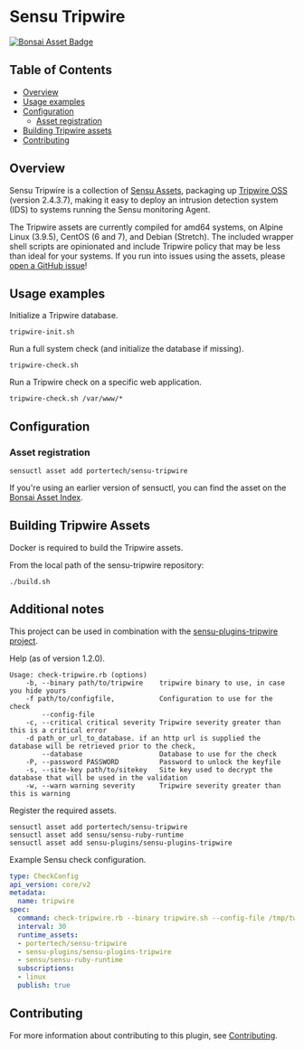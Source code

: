 # Sensu Tripwire

[![Bonsai Asset
Badge](https://img.shields.io/badge/Sensu%20Tripwire-Download%20Me-brightgreen.svg?colorB=89C967&logo=sensu)](https://bonsai.sensu.io/assets/portertech/sensu-tripwire)

## Table of Contents
- [Overview](#overview)
- [Usage examples](#usage-examples)
- [Configuration](#configuration)
  - [Asset registration](#asset-registration)
- [Building Tripwire assets](#building-tripwire-assets)
- [Contributing](#contributing)

## Overview

Sensu Tripwire is a collection of [Sensu Assets][10], packaging up
[Tripwire OSS](https://github.com/Tripwire/tripwire-open-source)
(version 2.4.3.7), making it easy to deploy an intrusion detection
system (IDS) to systems running the Sensu monitoring Agent.

The Tripwire assets are currently compiled for amd64 systems, on
Alpine Linux (3.9.5), CentOS (6 and 7), and Debian (Stretch). The
included wrapper shell scripts are opinionated and include Tripwire
policy that may be less than ideal for your systems. If you run into
issues using the assets, please [open a GitHub
issue](https://github.com/portertech/sensu-tripwire/issues/new)!

## Usage examples

Initialize a Tripwire database.

```
tripwire-init.sh
```

Run a full system check (and initialize the database if missing).

```
tripwire-check.sh
```

Run a Tripwire check on a specific web application.

```
tripwire-check.sh /var/www/*
```

## Configuration

### Asset registration

```
sensuctl asset add portertech/sensu-tripwire
```

If you're using an earlier version of sensuctl, you can find the asset on the [Bonsai Asset Index](https://bonsai.sensu.io/assets/portertech/sensu-tripwire).


## Building Tripwire Assets

Docker is required to build the Tripwire assets.

From the local path of the sensu-tripwire repository:

```
./build.sh
```

## Additional notes

This project can be used in combination with the
[sensu-plugins-tripwire
project](https://github.com/sensu-plugins/sensu-plugins-tripwire).

Help (as of version 1.2.0).

```
Usage: check-tripwire.rb (options)
    -b, --binary path/to/tripwire    tripwire binary to use, in case you hide yours
    -f path/to/configfile,           Configuration to use for the check
        --config-file
    -c, --critical critical severity Tripwire severity greater than this is a critical error
    -d path_or_url_to_database. if an http url is supplied the database will be retrieved prior to the check,
        --database                   Database to use for the check
    -P, --password PASSWORD          Password to unlock the keyfile
    -s, --site-key path/to/sitekey   Site key used to decrypt the database that will be used in the validation
    -w, --warn warning severity      Tripwire severity greater than this is warning
```

Register the required assets.

```
sensuctl asset add portertech/sensu-tripwire
sensuctl asset add sensu/sensu-ruby-runtime
sensuctl asset add sensu-plugins/sensu-plugins-tripwire
```

Example Sensu check configuration.

``` yaml
type: CheckConfig
api_version: core/v2
metadata:
  name: tripwire
spec:
  command: check-tripwire.rb --binary tripwire.sh --config-file /tmp/tw/tw.cfg
  interval: 30
  runtime_assets:
  - portertech/sensu-tripwire
  - sensu-plugins/sensu-plugins-tripwire
  - sensu/sensu-ruby-runtime
  subscriptions:
  - linux
  publish: true
```

## Contributing

For more information about contributing to this plugin, see [Contributing][1].

[1]: https://github.com/sensu/sensu-go/blob/master/CONTRIBUTING.md
[2]: https://github.com/sensu-community/sensu-plugin-sdk
[3]: https://github.com/sensu-plugins/community/blob/master/PLUGIN_STYLEGUIDE.md
[4]: https://github.com/sensu-community/check-plugin-template/blob/master/.github/workflows/release.yml
[5]: https://github.com/sensu-community/check-plugin-template/actions
[6]: https://docs.sensu.io/sensu-go/latest/reference/checks/
[7]: https://github.com/sensu-community/check-plugin-template/blob/master/main.go
[8]: https://bonsai.sensu.io/
[9]: https://github.com/sensu-community/sensu-plugin-tool
[10]: https://docs.sensu.io/sensu-go/latest/reference/assets/
